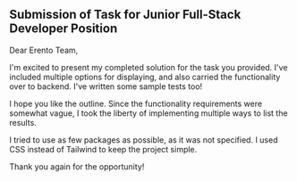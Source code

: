 ## Submission of Task for Junior Full-Stack Developer Position
Dear Erento Team,

I'm excited to present my completed solution for the task you provided. I've included multiple options for displaying, and also carried the functionality over to backend. I've written some sample tests too!

I hope you like the outline. Since the functionality requirements were somewhat vague, I took the liberty of implementing multiple ways to list the results.

I tried to use as few packages as possible, as it was not specified. I used CSS instead of Tailwind to keep the project simple.

Thank you again for the opportunity!
